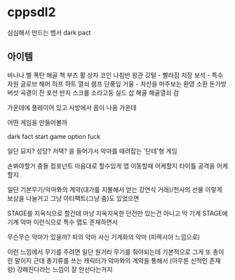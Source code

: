 # cppsdl2
 
심심해서 만드는 뱀서
dark pact 

## 아이템

바나나
벨 
폭탄
해골
책
부츠
활
상자
코인
나침반
왕관
깃털 - 빨라짐
저장
보석 - 특수 자원
글로브
해머
하프
하트 
열쇠
램프
단풍잎
거울 - 자신을 마주보는 환영 소환
돈가방
버섯
곡괭이
잔
포션
반지
스크롤
소라고둥
실드
삽
해골
해골열쇠
검


가운데에 플레이어 있고
사방에서 몹이 나옴
가운데

어떤 게임을 만들어볼까

dark fact
start game
option
fuck

일단 묘지? 성당? 저택? 을 들어가서
악마를 때려잡는
'단테'형 게임

손봐야할거
충돌 컴포넌트 마음대로 할수있게
맵 이동할때 어케할지
타이틀
공격을 어케할지

일단 기본무기/악마와의 계약(대가를 지불해서 얻는 강연식 거래)/천사의 선물
이렇게 보상을 나눌거고
그냥 아티팩트(그냥 줌)도 있었으면

STAGE를 지옥식으로 할건데 마냥 지옥지옥한 던전만 있는건 아니고
막 기계 STAGE에 기계 악마 이런식으로 특수 맵도 존재하면서

무슨무슨 악마가 있을까?
피의 악마
사신
기계화의 악마 (피렉시아 느낌으로)

이런 느낌에서 무기를 주려면
일단 원거리 무기를 줘야되는데 기본적으로
그게 또 총이란 말이지
근데 총기류를 쓰는 캐릭터가
악마와의 계약을 통해서 (아무튼 신적인 존재랑)
강해진다라는 느낌이 잘 안선다는거지
    